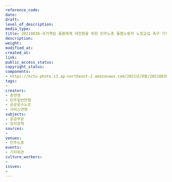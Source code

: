 ```yaml
---
reference_code: 
date: 
draft: 
level_of_description: 
media_type: 
title: 20210830-국가책임 돌봄체계 대전환을 위한 민주노총 돌봄노동자 노정교섭 촉구 기자회견
description: 
weight: 
modified_at: 
created_at: 
link: 
public_access_status: 
copyright_status: 
components:
- https://kctu-photo.s3.ap-northeast-2.amazonaws.com/2021년/8월/20210830-국가책임+돌봄체계+대전환을+위한+민주노총+돌봄노동자+노정교섭+촉구+기자회견/_5D40166.jpg
tags:
- 
creators:
- 총연맹
- 민주일반연맹
- 공공운수노조
- 서비스연맹
subjects:
- 공공부문
- 정치정책
sources:
- 
venues:
- 민주노총
events:
- 기자회견
culture_workers:
- 
issues:
- 
---
```


